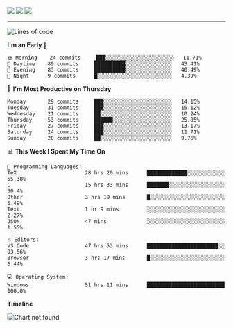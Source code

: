 <!--![trophy](https://github-profile-trophy.vercel.app/?username=soft-bear&theme=darkhub)
![github stats](https://github-readme-stats.vercel.app/api?username=soft-bear&show_icons=true&theme=bear&count_private=true)-->
![](https://raw.githubusercontent.com/soft-bear/soft-bear/master/profile-summary-card-output/dracula/0-profile-details.svg)
![](https://raw.githubusercontent.com/soft-bear/soft-bear/master/profile-summary-card-output/dracula/2-most-commit-language.svg)
![](https://raw.githubusercontent.com/soft-bear/soft-bear/master/profile-summary-card-output/dracula/1-repos-per-language.svg)

---

<!--START_SECTION:waka-->
![Lines of code](https://img.shields.io/badge/From%20Hello%20World%20I%27ve%20Written-311093%20lines%20of%20code-blue)

**I'm an Early 🐤** 

```text
🌞 Morning    24 commits     ███░░░░░░░░░░░░░░░░░░░░░░   11.71% 
🌆 Daytime    89 commits     ██████████░░░░░░░░░░░░░░░   43.41% 
🌃 Evening    83 commits     ██████████░░░░░░░░░░░░░░░   40.49% 
🌙 Night      9 commits      █░░░░░░░░░░░░░░░░░░░░░░░░   4.39%

```
📅 **I'm Most Productive on Thursday** 

```text
Monday       29 commits     ███░░░░░░░░░░░░░░░░░░░░░░   14.15% 
Tuesday      31 commits     ███░░░░░░░░░░░░░░░░░░░░░░   15.12% 
Wednesday    21 commits     ██░░░░░░░░░░░░░░░░░░░░░░░   10.24% 
Thursday     53 commits     ██████░░░░░░░░░░░░░░░░░░░   25.85% 
Friday       27 commits     ███░░░░░░░░░░░░░░░░░░░░░░   13.17% 
Saturday     24 commits     ███░░░░░░░░░░░░░░░░░░░░░░   11.71% 
Sunday       20 commits     ██░░░░░░░░░░░░░░░░░░░░░░░   9.76%

```


📊 **This Week I Spent My Time On** 

```text
💬 Programming Languages: 
TeX                      28 hrs 20 mins      █████████████░░░░░░░░░░░░   55.38% 
C                        15 hrs 33 mins      ███████░░░░░░░░░░░░░░░░░░   30.4% 
Other                    3 hrs 19 mins       █░░░░░░░░░░░░░░░░░░░░░░░░   6.49% 
Text                     1 hr 9 mins         ░░░░░░░░░░░░░░░░░░░░░░░░░   2.27% 
JSON                     47 mins             ░░░░░░░░░░░░░░░░░░░░░░░░░   1.55%

🔥 Editors: 
VS Code                  47 hrs 53 mins      ███████████████████████░░   93.56% 
Browser                  3 hrs 17 mins       █░░░░░░░░░░░░░░░░░░░░░░░░   6.44%

💻 Operating System: 
Windows                  51 hrs 11 mins      █████████████████████████   100.0%

```

**Timeline**

![Chart not found](https://raw.githubusercontent.com/soft-bear/soft-bear/main/charts/bar_graph.png) 


<!--END_SECTION:waka-->
